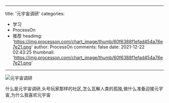 
---
title: '元宇宙调研'
categories: 
 - 学习
 - ProcessOn
 - 推荐
headimg: 'https://img.processon.com/chart_image/thumb/60f6388f1efad454a76e7e21.png'
author: ProcessOn
comments: false
date: 2021-12-22 02:43:25
thumbnail: 'https://img.processon.com/chart_image/thumb/60f6388f1efad454a76e7e21.png'
---

<div>   
<img class="thumb" alt="元宇宙调研" src="https://img.processon.com/chart_image/thumb/60f6388f1efad454a76e7e21.png" referrerpolicy="no-referrer">
<p>什么是元宇宙调研,头号玩家那样的社区,怎么瓦解人类的孤独,做什么准备迎接元宇宙,为什么我喜欢元宇宙</p>  
</div>
            